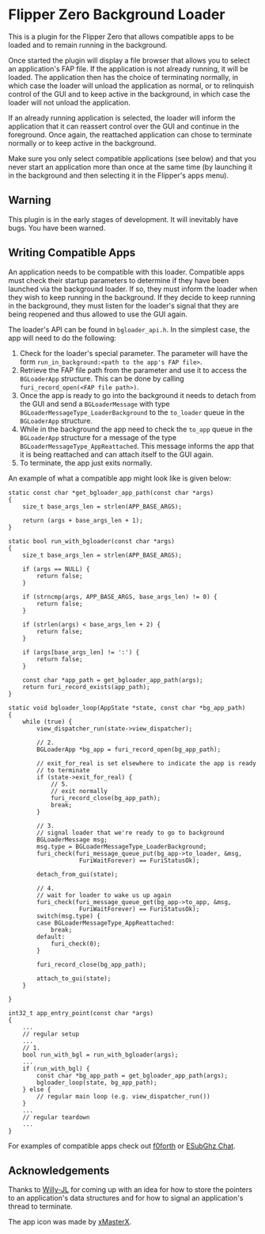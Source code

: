 # Flipper Zero Background Loader

This is a plugin for the Flipper Zero that allows compatible apps to be loaded
and to remain running in the background.

Once started the plugin will display a file browser that allows you to select
an application's FAP file. If the application is not already running, it will
be loaded. The application then has the choice of terminating normally, in
which case the loader will unload the application as normal, or to relinquish
control of the GUI and to keep active in the background, in which case the
loader will not unload the application.

If an already running application is selected, the loader will inform the
application that it can reassert control over the GUI and continue in the
foreground. Once again, the reattached application can chose to terminate
normally or to keep active in the background.

Make sure you only select compatible applications (see below) and that you
never start an application more than once at the same time (by launching it in
the background and then selecting it in the Flipper's apps menu).

## Warning

This plugin is in the early stages of development. It will inevitably have
bugs. You have been warned.

## Writing Compatible Apps

An application needs to be compatible with this loader. Compatible apps must
check their startup parameters to determine if they have been launched via the
background loader. If so, they must inform the loader when they wish to keep
running in the background. If they decide to keep running in the background,
they must listen for the loader's signal that they are being reopened and thus
allowed to use the GUI again.

The loader's API can be found in `bgloader_api.h`. In the simplest case, the
app will need to do the following:

1. Check for the loader's special parameter. The parameter will have the form
   `run_in_background:<path to the app's FAP file>`.
2. Retrieve the FAP file path from the parameter and use it to access the
   `BGLoaderApp` structure. This can be done by calling
   `furi_record_open(<FAP file path>)`.
3. Once the app is ready to go into the background it needs to detach from the
   GUI and send a `BGLoaderMessage` with type
   `BGLoaderMessageType_LoaderBackground` to the `to_loader` queue in the
   `BGLoaderApp` structure.
4. While in the background the app need to check the `to_app` queue in the
   `BGLoaderApp` structure for a message of the type
   `BGLoaderMessageType_AppReattached`. This message informs the app that it is
   being reattached and can attach itself to the GUI again.
5. To terminate, the app just exits normally.

An example of what a compatible app might look like is given below:

```
static const char *get_bgloader_app_path(const char *args)
{
	size_t base_args_len = strlen(APP_BASE_ARGS);

	return (args + base_args_len + 1);
}

static bool run_with_bgloader(const char *args)
{
	size_t base_args_len = strlen(APP_BASE_ARGS);

	if (args == NULL) {
		return false;
	}

	if (strncmp(args, APP_BASE_ARGS, base_args_len) != 0) {
		return false;
	}

	if (strlen(args) < base_args_len + 2) {
		return false;
	}

	if (args[base_args_len] != ':') {
		return false;
	}

	const char *app_path = get_bgloader_app_path(args);
	return furi_record_exists(app_path);
}

static void bgloader_loop(AppState *state, const char *bg_app_path)
{
	while (true) {
		view_dispatcher_run(state->view_dispatcher);

		// 2.
		BGLoaderApp *bg_app = furi_record_open(bg_app_path);

		// exit_for_real is set elsewhere to indicate the app is ready
		// to terminate
		if (state->exit_for_real) {
			// 5.
			// exit normally
			furi_record_close(bg_app_path);
			break;
		}

		// 3.
		// signal loader that we're ready to go to background
		BGLoaderMessage msg;
		msg.type = BGLoaderMessageType_LoaderBackground;
		furi_check(furi_message_queue_put(bg_app->to_loader, &msg,
					FuriWaitForever) == FuriStatusOk);

		detach_from_gui(state);

		// 4.
		// wait for loader to wake us up again
		furi_check(furi_message_queue_get(bg_app->to_app, &msg,
					FuriWaitForever) == FuriStatusOk);
		switch(msg.type) {
		case BGLoaderMessageType_AppReattached:
			break;
		default:
			furi_check(0);
		}

		furi_record_close(bg_app_path);

		attach_to_gui(state);
	}

}

int32_t app_entry_point(const char *args)
{
	...
	// regular setup
	...
	// 1.
	bool run_with_bgl = run_with_bgloader(args);
	...
	if (run_with_bgl) {
		const char *bg_app_path = get_bgloader_app_path(args);
		bgloader_loop(state, bg_app_path);
	} else {
		// regular main loop (e.g. view_dispatcher_run())
	}
	...
	// regular teardown
	...
}
```

For examples of compatible apps check out
[f0forth](https://github.com/twisted-pear/f0forth) or
[ESubGhz Chat](https://github.com/twisted-pear/esubghz_chat).

## Acknowledgements

Thanks to [Willy-JL](https://github.com/Willy-JL) for coming up with an idea
for how to store the pointers to an application's data structures and for how
to signal an application's thread to terminate.

The app icon was made by [xMasterX](https://github.com/xMasterX).
